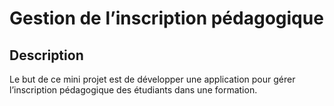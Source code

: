 # Gestion de l’inscription pédagogique
## Description
Le but de ce mini projet est de développer une application pour gérer l’inscription pédagogique des étudiants dans une formation.